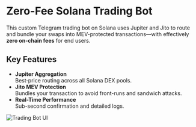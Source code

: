 # Zero-Fee Solana Trading Bot

This custom Telegram trading bot on Solana uses Jupiter and Jito to route and bundle your swaps into MEV-protected transactions—with effectively **zero on-chain fees** for end users.

## Key Features

- **Jupiter Aggregation**  
  Best‐price routing across all Solana DEX pools.
- **Jito MEV Protection**  
  Bundles your transaction to avoid front-runs and sandwich attacks.
- **Real-Time Performance**  
  Sub-second confirmation and detailed logs.

![Trading Bot UI](/media/trading-bot.jpg)
